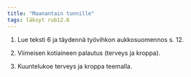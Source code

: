 ```yaml
---
title: "Maanantain tunnille"
tags: läksyt rub12.6
---
```


1. Lue teksti 6 ja täydennä työvihkon aukkosuomennos s. 12.

2. Viimeisen kotiaineen palautus (terveys ja kroppa).

3. Kuuntelukoe terveys ja kroppa teemalla.